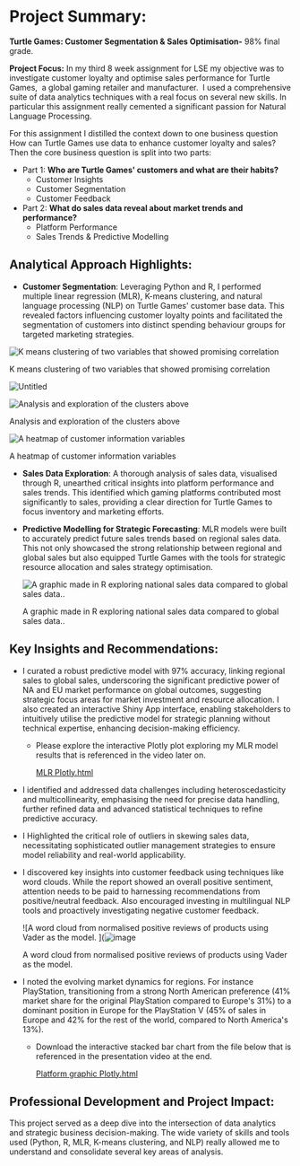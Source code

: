# Project Summary:

**Turtle Games: Customer Segmentation & Sales Optimisation-** 98% final grade.

**Project Focus:** In my third 8 week assignment for LSE  my objective was to investigate customer loyalty and optimise sales performance for Turtle Games,  a global gaming retailer and manufacturer.  I used a comprehensive suite of data analytics techniques with a real focus on several new skills. In particular this assignment really cemented a  significant passion for Natural Language Processing. 

For this assignment I distilled the context down to one business question How can Turtle Games use data to enhance customer loyalty
and sales? Then the core business question is split into two parts:

- Part 1: **Who are Turtle Games' customers and what are their habits?**
    - Customer Insights
    - Customer Segmentation
    - Customer Feedback
- Part 2: **What do sales data reveal about market trends and performance?**
    - Platform Performance
    - Sales Trends & Predictive Modelling

## **Analytical Approach Highlights**:

- **Customer Segmentation**: Leveraging Python and R, I performed multiple linear regression (MLR), K-means clustering, and natural language processing (NLP) on Turtle Games' customer base data. This revealed factors influencing customer loyalty points and facilitated the segmentation of customers into distinct spending behaviour groups for targeted marketing strategies.

![K means clustering of two variables that showed promising correlation](https://prod-files-secure.s3.us-west-2.amazonaws.com/4394a732-f9f1-4e08-94ea-113fc19ce7c0/ad425de7-ce9e-4405-b9d6-153e3fe566c7/Untitled.png)

K means clustering of two variables that showed promising correlation

![Untitled](https://prod-files-secure.s3.us-west-2.amazonaws.com/4394a732-f9f1-4e08-94ea-113fc19ce7c0/dd7dd676-96d2-46cc-a358-297e1239853f/Untitled.png)

![Analysis and exploration of the clusters above](https://prod-files-secure.s3.us-west-2.amazonaws.com/4394a732-f9f1-4e08-94ea-113fc19ce7c0/3c6f48e4-8b1d-44d4-9221-f7977dceeaa1/2547e3ec-d3ab-45cd-a4ef-8c3dd135af9b.png)

Analysis and exploration of the clusters above

![A heatmap of customer information variables](https://prod-files-secure.s3.us-west-2.amazonaws.com/4394a732-f9f1-4e08-94ea-113fc19ce7c0/b0c227bb-fe51-4b49-bbbb-20321770f95f/Untitled.png)

A heatmap of customer information variables

- **Sales Data Exploration**: A thorough analysis of sales data, visualised through R, unearthed critical insights into platform performance and sales trends. This identified which gaming platforms contributed most significantly to sales, providing a clear direction for Turtle Games to focus inventory and marketing efforts.
- **Predictive Modelling for Strategic Forecasting**: MLR models were built to accurately predict future sales trends based on regional sales data. This not only showcased the strong relationship between regional and global sales but also equipped Turtle Games with the tools for strategic resource allocation and sales strategy optimisation.
    
    ![A graphic made in R exploring national sales data compared to global sales data..](https://prod-files-secure.s3.us-west-2.amazonaws.com/4394a732-f9f1-4e08-94ea-113fc19ce7c0/7d3af5e5-8d16-46f1-bc98-dbc951812532/Rplot01.png)
    
    A graphic made in R exploring national sales data compared to global sales data..
    

## **Key Insights and Recommendations:**

- I curated a robust predictive model with 97% accuracy, linking regional sales to global sales, underscoring the significant predictive power of NA and EU market performance on global outcomes, suggesting strategic focus areas for market investment and resource allocation. I also created an interactive Shiny App interface, enabling stakeholders to intuitively utilise the predictive model for strategic planning without technical expertise, enhancing decision-making efficiency.
    - Please explore the interactive Plotly plot exploring my MLR model results that is referenced in the video later on.
        
        [MLR Plotly.html](https://prod-files-secure.s3.us-west-2.amazonaws.com/4394a732-f9f1-4e08-94ea-113fc19ce7c0/ac471685-b3a2-4575-af7d-43896323543c/MLR_Plotly.html)
        
- I identified and addressed data challenges including heteroscedasticity and multicollinearity, emphasising the need for precise data handling, further refined data and advanced statistical techniques to refine predictive accuracy.
- I Highlighted the critical role of outliers in skewing sales data, necessitating sophisticated outlier management strategies to ensure model reliability and real-world applicability.
- I discovered key insights into customer feedback using techniques like word clouds. While the report showed an overall positive sentiment, attention needs to be paid to harnessing recommendations from positive/neutral feedback. Also encouraged investing in multilingual NLP tools and proactively investigating negative customer feedback.
    
    ![A word cloud from normalised positive reviews of products using Vader as the model. ](![image](https://github.com/Wburto/TurtleGames/assets/132344378/9a8d9f4c-a961-4b14-8143-16c4ab91bef6)

    
    A word cloud from normalised positive reviews of products using Vader as the model. 
    
- I noted the evolving market dynamics for regions. For instance PlayStation, transitioning from a strong North American preference (41% market share for the original PlayStation compared to Europe's 31%) to a dominant position in Europe for the PlayStation V (45% of sales in Europe and 42% for the rest of the world, compared to North America's 13%).
    - Download the interactive stacked bar chart from the file below that is referenced in the presentation video at the end.
        
        [Platform graphic Plotly.html](https://prod-files-secure.s3.us-west-2.amazonaws.com/4394a732-f9f1-4e08-94ea-113fc19ce7c0/62717405-89d7-41a0-bd32-c33ad6438113/Platform_graphic_Plotly.html)
        

## **Professional Development and Project Impact:**

This project served as a deep dive into the intersection of data analytics and strategic business decision-making. The wide variety of skills and tools used (Python, R, MLR, K-means clustering, and NLP) really allowed me to understand and consolidate several key areas of analysis.
